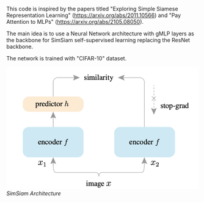 This code is inspired by the papers titled "Exploring Simple Siamese Representation Learning" (https://arxiv.org/abs/2011.10566) and "Pay Attention to MLPs" (https://arxiv.org/abs/2105.08050).

The main idea is to use a Neural Network architecture with gMLP layers as the backbone for SimSiam self-supervised learning replacing the ResNet backbone.

The network is trained with "CIFAR-10" dataset.

![Alt text](SimSiam.png?raw=true "Image")
*SimSiam Architecture*
